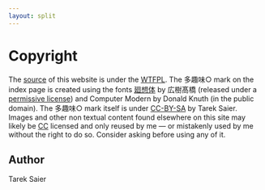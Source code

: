 ```yaml
---
layout: split
---
```


# Copyright
The [source](https://github.com/IllDepence/sirtetris.com_2021_jekyll) of this website is under the [WTFPL](http://www.wtfpl.net/txt/copying/). The 多趣味○ mark on the index page is created using the fonts [廻想体](https://moji-waku.com/kaiso/) by 広樹髙橋 (released under a [permissive license](https://moji-waku.com/mj_work_license/index.html)) and Computer Modern by Donald Knuth (in the public domain). The 多趣味○ mark itself is under [CC-BY-SA](https://creativecommons.org/licenses/by-sa/4.0/) by Tarek Saier.  
Images and other non textual content found elsewhere on this site may likely be [CC](https://creativecommons.org/) licensed and only reused by me — or mistakenly used by me without the right to do so. Consider asking before using any of it.

<!-- split -->

## Author
Tarek Saier

<!-- sep -->

<div style="background-image: url('assets/img/imprint/foo.gif'); height: 109px;"></div>

